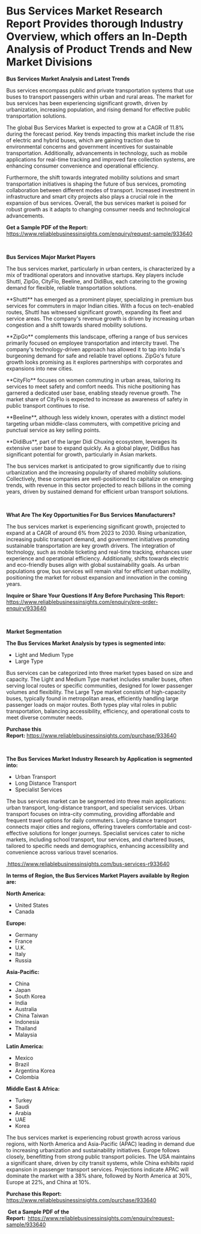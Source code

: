 <p><h1>Bus Services Market Research Report Provides thorough Industry Overview, which offers an In-Depth Analysis of Product Trends and New Market Divisions</h1></p><p><strong>Bus Services Market Analysis and Latest Trends</strong></p>
<p><p>Bus services encompass public and private transportation systems that use buses to transport passengers within urban and rural areas. The market for bus services has been experiencing significant growth, driven by urbanization, increasing population, and rising demand for effective public transportation solutions. </p><p>The global Bus Services Market is expected to grow at a CAGR of 11.8% during the forecast period. Key trends impacting this market include the rise of electric and hybrid buses, which are gaining traction due to environmental concerns and government incentives for sustainable transportation. Additionally, advancements in technology, such as mobile applications for real-time tracking and improved fare collection systems, are enhancing consumer convenience and operational efficiency.</p><p>Furthermore, the shift towards integrated mobility solutions and smart transportation initiatives is shaping the future of bus services, promoting collaboration between different modes of transport. Increased investment in infrastructure and smart city projects also plays a crucial role in the expansion of bus services. Overall, the bus services market is poised for robust growth as it adapts to changing consumer needs and technological advancements.</p></p>
<p><strong>Get a Sample PDF of the Report:&nbsp;</strong> <a href="https://www.reliablebusinessinsights.com/enquiry/request-sample/933640?utm_campaign=2723&utm_medium=2&utm_source=Github&utm_content=ia&utm_term=18042025&utm_id=bus-services">https://www.reliablebusinessinsights.com/enquiry/request-sample/933640</a></p>
<p>&nbsp;</p>
<p><strong>Bus Services Major Market Players</strong></p>
<p><p>The bus services market, particularly in urban centers, is characterized by a mix of traditional operators and innovative startups. Key players include Shuttl, ZipGo, CityFlo, Beeline, and DidiBus, each catering to the growing demand for flexible, reliable transportation solutions.</p><p>**Shuttl** has emerged as a prominent player, specializing in premium bus services for commuters in major Indian cities. With a focus on tech-enabled routes, Shuttl has witnessed significant growth, expanding its fleet and service areas. The company's revenue growth is driven by increasing urban congestion and a shift towards shared mobility solutions.</p><p>**ZipGo** complements this landscape, offering a range of bus services primarily focused on employee transportation and intercity travel. The company's technology-driven approach has allowed it to tap into India's burgeoning demand for safe and reliable travel options. ZipGo's future growth looks promising as it explores partnerships with corporates and expansions into new cities.</p><p>**CityFlo** focuses on women commuting in urban areas, tailoring its services to meet safety and comfort needs. This niche positioning has garnered a dedicated user base, enabling steady revenue growth. The market share of CityFlo is expected to increase as awareness of safety in public transport continues to rise.</p><p>**Beeline**, although less widely known, operates with a distinct model targeting urban middle-class commuters, with competitive pricing and punctual service as key selling points.</p><p>**DidiBus**, part of the larger Didi Chuxing ecosystem, leverages its extensive user base to expand quickly. As a global player, DidiBus has significant potential for growth, particularly in Asian markets.</p><p>The bus services market is anticipated to grow significantly due to rising urbanization and the increasing popularity of shared mobility solutions. Collectively, these companies are well-positioned to capitalize on emerging trends, with revenue in this sector projected to reach billions in the coming years, driven by sustained demand for efficient urban transport solutions.</p></p>
<p>&nbsp;</p>
<p><strong>What Are The Key Opportunities For Bus Services Manufacturers?</strong></p>
<p><p>The bus services market is experiencing significant growth, projected to expand at a CAGR of around 6% from 2023 to 2030. Rising urbanization, increasing public transport demand, and government initiatives promoting sustainable transportation are key growth drivers. The integration of technology, such as mobile ticketing and real-time tracking, enhances user experience and operational efficiency. Additionally, shifts towards electric and eco-friendly buses align with global sustainability goals. As urban populations grow, bus services will remain vital for efficient urban mobility, positioning the market for robust expansion and innovation in the coming years.</p></p>
<p><strong>Inquire or Share Your Questions If Any Before Purchasing This Report:</strong> <a href="https://www.reliablebusinessinsights.com/enquiry/pre-order-enquiry/933640?utm_campaign=2723&utm_medium=2&utm_source=Github&utm_content=ia&utm_term=18042025&utm_id=bus-services">https://www.reliablebusinessinsights.com/enquiry/pre-order-enquiry/933640</a></p>
<p>&nbsp;</p>
<p><strong>Market Segmentation</strong></p>
<p><strong>The Bus Services Market Analysis by types is segmented into:</strong></p>
<p><ul><li>Light and Medium Type</li><li>Large Type</li></ul></p>
<p><p>Bus services can be categorized into three market types based on size and capacity. The Light and Medium Type market includes smaller buses, often serving local routes or specific communities, designed for lower passenger volumes and flexibility. The Large Type market consists of high-capacity buses, typically found in metropolitan areas, efficiently handling large passenger loads on major routes. Both types play vital roles in public transportation, balancing accessibility, efficiency, and operational costs to meet diverse commuter needs.</p></p>
<p><strong>Purchase this Report:&nbsp;</strong><a href="https://www.reliablebusinessinsights.com/purchase/933640?utm_campaign=2723&utm_medium=2&utm_source=Github&utm_content=ia&utm_term=18042025&utm_id=bus-services">https://www.reliablebusinessinsights.com/purchase/933640</a></p>
<p>&nbsp;</p>
<p><strong>The Bus Services Market Industry Research by Application is segmented into:</strong></p>
<p><ul><li>Urban Transport</li><li>Long Distance Transport</li><li>Specialist Services</li></ul></p>
<p><p>The bus services market can be segmented into three main applications: urban transport, long-distance transport, and specialist services. Urban transport focuses on intra-city commuting, providing affordable and frequent travel options for daily commuters. Long-distance transport connects major cities and regions, offering travelers comfortable and cost-effective solutions for longer journeys. Specialist services cater to niche markets, including school transport, tour services, and chartered buses, tailored to specific needs and demographics, enhancing accessibility and convenience across various travel scenarios.</p></p>
<p><a href="https://www.reliablebusinessinsights.com/bus-services-r933640?utm_campaign=2723&utm_medium=2&utm_source=Github&utm_content=ia&utm_term=18042025&utm_id=bus-services">&nbsp;https://www.reliablebusinessinsights.com/bus-services-r933640</a></p>
<p><strong>In terms of Region, the Bus Services Market Players available by Region are:</strong></p>
<p>
    <p> <strong> North America: </strong>
        <ul>
            <li>United States</li>
            <li>Canada</li>
        </ul>
        </p> 
    <p> <strong> Europe: </strong>
        <ul>
            <li>Germany</li>
            <li>France</li>
            <li>U.K.</li>
            <li>Italy</li>
            <li>Russia</li>
        </ul>
        </p> 
    <p> <strong> Asia-Pacific: </strong>
        <ul>
            <li>China</li>
            <li>Japan</li>
            <li>South Korea</li>
            <li>India</li>
            <li>Australia</li>
            <li>China Taiwan</li>
            <li>Indonesia</li>
            <li>Thailand</li>
            <li>Malaysia</li>
        </ul>
        </p> 
    <p> <strong> Latin America: </strong>
        <ul>
            <li>Mexico</li>
            <li>Brazil</li>
            <li>Argentina Korea</li>
            <li>Colombia</li>
        </ul>
        </p> 
    <p> <strong> Middle East & Africa: </strong>
        <ul>
            <li>Turkey</li>
            <li>Saudi</li>
            <li>Arabia</li>
            <li>UAE</li>
            <li>Korea</li>
        </ul>
    </p>
    </p>
<p><p>The bus services market is experiencing robust growth across various regions, with North America and Asia-Pacific (APAC) leading in demand due to increasing urbanization and sustainability initiatives. Europe follows closely, benefitting from strong public transport policies. The USA maintains a significant share, driven by city transit systems, while China exhibits rapid expansion in passenger transport services. Projections indicate APAC will dominate the market with a 38% share, followed by North America at 30%, Europe at 22%, and China at 10%.</p></p>
<p><strong>Purchase this Report: </strong><a href="https://www.reliablebusinessinsights.com/purchase/933640?utm_campaign=2723&utm_medium=2&utm_source=Github&utm_content=ia&utm_term=18042025&utm_id=bus-services">https://www.reliablebusinessinsights.com/purchase/933640</a></p>
<p>&nbsp;<strong>Get a Sample PDF of the Report:&nbsp;&nbsp;</strong><a href="https://www.reliablebusinessinsights.com/enquiry/request-sample/933640?utm_campaign=2723&utm_medium=2&utm_source=Github&utm_content=ia&utm_term=18042025&utm_id=bus-services">https://www.reliablebusinessinsights.com/enquiry/request-sample/933640</a></p>
<p><strong></strong></p>
<p><p></p><p></p><p></p></p>